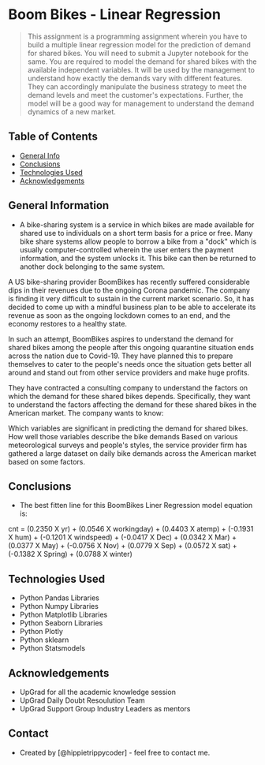 # Boom Bikes - Linear Regression
> This assignment is a programming assignment wherein you have to build a multiple linear regression model for the prediction of demand for shared bikes. You will need to submit a Jupyter notebook for the same.
> You are required to model the demand for shared bikes with the available independent variables. It will be used by the management to understand how exactly the demands vary with different features. They can accordingly manipulate the business strategy to meet the demand levels and meet the customer's expectations. Further, the model will be a good way for management to understand the demand dynamics of a new market. 


## Table of Contents
* [General Info](#general-information)
* [Conclusions](#conclusions)
* [Technologies Used](#technologies-used)
* [Acknowledgements](#acknowledgements)

## General Information
- A bike-sharing system is a service in which bikes are made available for shared use to individuals on a short term basis for a price or free. Many bike share systems allow people to borrow a bike from a "dock" which is usually computer-controlled wherein the user enters the payment information, and the system unlocks it. This bike can then be returned to another dock belonging to the same system.

A US bike-sharing provider BoomBikes has recently suffered considerable dips in their revenues due to the ongoing Corona pandemic. The company is finding it very difficult to sustain in the current market scenario. So, it has decided to come up with a mindful business plan to be able to accelerate its revenue as soon as the ongoing lockdown comes to an end, and the economy restores to a healthy state. 

In such an attempt, BoomBikes aspires to understand the demand for shared bikes among the people after this ongoing quarantine situation ends across the nation due to Covid-19. They have planned this to prepare themselves to cater to the people's needs once the situation gets better all around and stand out from other service providers and make huge profits.

They have contracted a consulting company to understand the factors on which the demand for these shared bikes depends. Specifically, they want to understand the factors affecting the demand for these shared bikes in the American market. The company wants to know:

Which variables are significant in predicting the demand for shared bikes.
How well those variables describe the bike demands
Based on various meteorological surveys and people's styles, the service provider firm has gathered a large dataset on daily bike demands across the American market based on some factors. 

## Conclusions
- The best fitten line for this BoomBikes Liner Regression model equation is:

cnt = (0.2350 X yr) + (0.0546 X workingday) + (0.4403 X atemp) + (-0.1931 X hum) + (-0.1201 X windspeed) + (-0.0417 X Dec) + (0.0342 X Mar) + (0.0377 X May) + (-0.0756 X Nov) + (0.0779 X Sep) + (0.0572 X sat) + (-0.1382 X Spring) + (0.0788 X winter)


## Technologies Used
- Python Pandas Libraries
- Python Numpy Libraries
- Python Matplotlib Libraries
- Python Seaborn Libraries
- Python Plotly
- Python sklearn
- Python Statsmodels

## Acknowledgements
- UpGrad for all the academic knowledge session
- UpGrad Daily Doubt Resoulution Team
- UpGrad Support Group Industry Leaders as mentors

## Contact
- Created by [@hippietrippycoder] - feel free to contact me.

